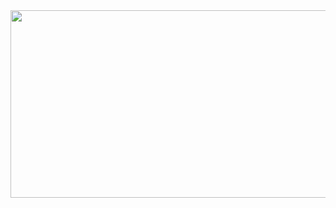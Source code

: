 <!--
## Hi there 👋 


**youngsoo23/youngsoo23** is a ✨ _special_ ✨ repository because its `README.md` (this file) appears on your GitHub profile.

Here are some ideas to get you started:

- 🔭 I’m currently working on ...
- 🌱 I’m currently learning ...
- 👯 I’m looking to collaborate on ...
- 🤔 I’m looking for help with ...
- 💬 Ask me about ...
- 📫 How to reach me: ...
- 😄 Pronouns: ...
- ⚡ Fun fact: ...
-->
<a href="https://github.com/devxb/gitanimals">
<img
  src="https://render.gitanimals.org/farms/youngsoo23"
  width="1000"
  height="300"
/>
</a>


